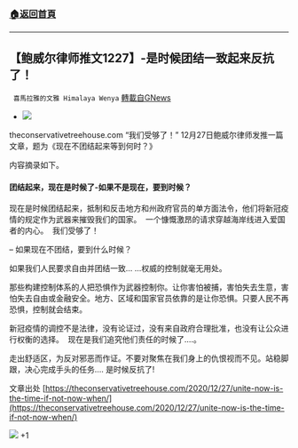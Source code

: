 ###  [:house:返回首頁](https://github.com/ourhimalayas/txt)
---

## 【鲍威尔律师推文1227】-是时候团结一致起来反抗了！
` 喜馬拉雅的文雅 Himalaya Wenya` [轉載自GNews](https://gnews.org/zh-hans/692669/)

- ![]()![](https://gnews.org/wp-content/uploads/2020/12/enough2.jpg)

theconservativetreehouse.com “我们受够了！”
12月27日鲍威尔律师发推一篇文章，题为《现在不团结起来等到何时？》

内容摘录如下。


#### 团结起来，现在是时候了-如果不是现在，要到时候？

现在是时候团结起来，抵制和反击地方和州政府官员的单方面法令，他们将新冠疫情的规定作为武器来摧毁我们的国家。  一个慷慨激昂的请求穿越海岸线进入爱国者的内心。  我们受够了！

– 如果现在不团结，要到什么时候？

如果我们人民要求自由并团结一致… …权威的控制就毫无用处。

那些构建控制体系的人把恐惧作为武器控制你。让你害怕被捕，害怕失去生意，害怕失去自由或金融安全。地方、区域和国家官员依靠的是让你恐惧。只要人民不再恐惧，控制就会结束。

新冠疫情的调控不是法律，没有论证过，没有来自政府合理批准，也没有让公众进行权衡的选择。  现在是我们追究他们责任的时候了….。

走出舒适区，为反对邪恶而作证。不要对聚焦在我们身上的仇恨视而不见。站稳脚跟，决心完成手头的任务…. 是时候反抗了!


文章出处 [https://theconservativetreehouse.com/2020/12/27/unite-now-is-the-time-if-not-now-when/](https://theconservativetreehouse.com/2020/12/27/unite-now-is-the-time-if-not-now-when/)


![]()![](https://gnews-media-offload.s3.amazonaws.com/wp-content/uploads/2020/12/17011339/Wenya-Logo-2.png)
+1
